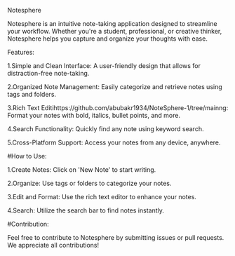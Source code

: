 Notesphere

Notesphere is an intuitive note-taking application designed to streamline your workflow. Whether you're a student, professional, or creative thinker, Notesphere helps you capture and organize your thoughts with ease.

Features:

1.Simple and Clean Interface: A user-friendly design that allows for distraction-free note-taking.

2.Organized Note Management: Easily categorize and retrieve notes using tags and folders.

3.Rich Text Editihttps://github.com/abubakr1934/NoteSphere-1/tree/mainng: Format your notes with bold, italics, bullet points, and more.

4.Search Functionality: Quickly find any note using keyword search.

5.Cross-Platform Support: Access your notes from any device, anywhere.



#How to Use:

1.Create Notes: Click on 'New Note' to start writing.

2.Organize: Use tags or folders to categorize your notes.

3.Edit and Format: Use the rich text editor to enhance your notes.

4.Search: Utilize the search bar to find notes instantly.



#Contribution:

Feel free to contribute to Notesphere by submitting issues or pull requests. We appreciate all contributions!
